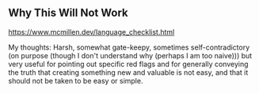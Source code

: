 
## Why This Will Not Work

https://www.mcmillen.dev/language_checklist.html

My thoughts: Harsh, somewhat gate-keepy, sometimes self-contradictory (on purpose (though I don't understand why (perhaps I am too naive))) but very useful for pointing out specific red flags and for generally conveying the truth that creating something new and valuable is not easy, and that it should not be taken to be easy or simple.
